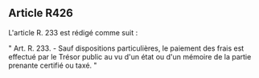 Article R426
----
L'article R. 233 est rédigé comme suit :

" Art. R. 233. - Sauf dispositions particulières, le paiement des frais est
effectué par le Trésor public au vu d'un état ou d'un mémoire de la partie
prenante certifié ou taxé. "
